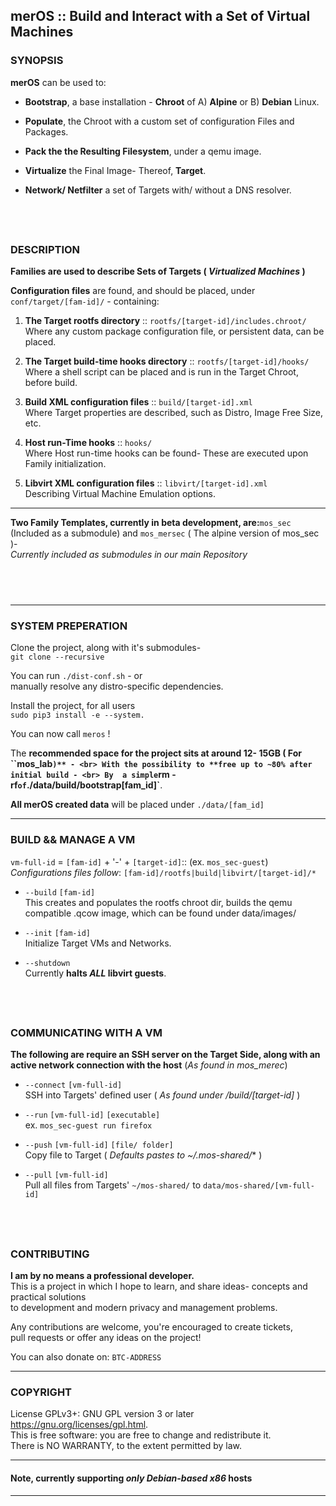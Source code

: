 ## merOS :: Build and Interact with a Set of Virtual Machines<br>

### SYNOPSIS

**merOS** can be used to:

- **Bootstrap**, a base installation - **Chroot** of A) **Alpine** or B) **Debian** Linux.
	
- **Populate**, the Chroot with a custom set of configuration Files and Packages.

- **Pack the the Resulting Filesystem**, under a qemu image.

- **Virtualize** the Final Image- Thereof, **Target**.

- **Network/ Netfilter** a set of Targets with/ without a DNS resolver.

## <br>

### DESCRIPTION

**Families are used to describe Sets of Targets ( *Virtualized Machines* )**

**Configuration files** are found, and should be placed,
under `conf/target/[fam-id]/` - containing:
	
1. **The Target rootfs directory** :: `rootfs/[target-id]/includes.chroot/` <br>
	Where any custom package configuration file, or persistent data, can be placed.


1. **The Target build-time hooks directory** :: `rootfs/[target-id]/hooks/ `<br>
	Where a shell script can be placed and is run in the Target Chroot, before build.

3. **Build XML configuration files** :: `build/[target-id].xml` <br>
	Where Target properties are described, such as Distro, Image Free Size, etc.

4. **Host run-Time hooks** :: `hooks/` <br>
	Where Host run-time hooks can be found- These are executed upon Family initialization.

5. **Libvirt XML configuration files** :: `libvirt/[target-id].xml`<br>
Describing Virtual Machine Emulation options.

---
**Two Family Templates, currently in beta development,
are:**`mos_sec` (Included as a submodule)  and `mos_mersec` ( The alpine version of mos_sec )- <br>
*Currently included as submodules in our main Repository*
## <br>
---

### SYSTEM PREPERATION

Clone the project, along with it's submodules- <br>
`git clone --recursive` <br>

You can run `./dist-conf.sh` - 
or <br>
manually resolve any distro-specific dependencies. <br>

Install the project, for all users <br>
`sudo pip3 install -e --system.` <br>

You can now call `meros` !

The **recommended space for the project sits at around 12- 15GB ( For ``mos_lab` )** - <br>
With the possibility to **free up to ~80% after initial build - <br> By  a simple `rm -rf` of `./data/build/bootstrap[fam_id]`**. <br>

**All merOS created data** will be placed
under `./data/[fam_id]`<br>

---

### BUILD && MANAGE A VM


`vm-full-id` = `[fam-id]` + '-' + `[target-id]`:: 
(ex. `mos_sec-guest`)  <br>
*Configurations files follow*: `[fam-id]/rootfs|build|libvirt/[target-id]/*`<br>

- `--build` `[fam-id]` <br>
This creates and populates the rootfs chroot dir,
builds the qemu compatible .qcow image, which can be found under
data/images/

- `--init` `[fam-id]` <br>
Initialize Target VMs and Networks.

- `--shutdown` <br>
Currently **halts *ALL* libvirt guests**.

## <br>

### COMMUNICATING WITH A VM

**The following are require an SSH server on the Target Side, along with an active network connection with the host** (*As found in mos_merec*)


-  `--connect` `[vm-full-id]`<br>
SSH into Targets' defined user ( *As found under /build/[target-id]* )

-  `--run` `[vm-full-id]` `[executable]`<br>
ex. `mos_sec-guest run firefox`

- `--push` `[vm-full-id]` `[file/ folder]`<br>
Copy file to Target ( *Defaults pastes to ~/.mos-shared/** )

- `--pull` `[vm-full-id]` <br>
Pull all files from Targets' `~/mos-shared/`
to `data/mos-shared/[vm-full-id]`

## <br>


### CONTRIBUTING

**I am by no means a professional developer.** <br>
This is a project in which I hope to learn, and share ideas-
concepts and practical solutions <br> 
to development and
modern privacy and management problems.

Any contributions are welcome, you're encouraged to create tickets, <br>
pull requests
or offer any ideas on the project!

You can also donate on: `BTC-ADDRESS`  

---

### COPYRIGHT

License GPLv3+: GNU GPL version 3 or later <https://gnu.org/licenses/gpl.html>. <br>
This is free software: you are free to change and redistribute it.<br> 
There is NO WARRANTY, to the extent permitted by law.

---
#### Note, currently supporting *only Debian-based x86* hosts
******
